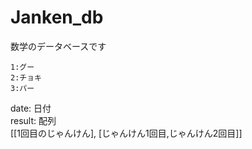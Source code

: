 # Janken_db  
数学のデータベースです  
```
1:グー  
2:チョキ  
3:パー  
``` 
date: 日付  
result: 配列  
[[1回目のじゃんけん], [じゃんけん1回目,じゃんけん2回目]]